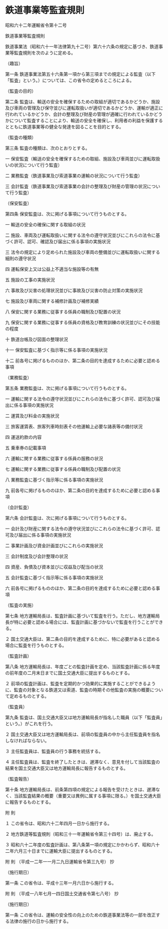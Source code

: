 # 鉄道事業等監査規則

昭和六十二年運輸省令第十二号

鉄道事業等監査規則

鉄道事業法（昭和六十一年法律第九十二号）第六十六条の規定に基づき、鉄道事業等監査規則を次のように定める。

（趣旨）

第一条 鉄道事業法第五十六条第一項から第三項までの規定による監査（以下「監査」という。）については、この省令の定めるところによる。

（監査の目的）

第二条 監査は、輸送の安全を確保するための取組が適切であるかどうか、施設及び車両の管理及び保守並びに運転取扱いが適切であるかどうか、運輸が適正に行われているかどうか、会計の整理及び財産の管理が適確に行われているかどうかについて監査することにより、輸送の安全を確保し、利用者の利益を保護するとともに鉄道事業等の健全な発達を図ることを目的とする。

（監査の種類）

第三条 監査の種類は、次のとおりとする。

一 保安監査（輸送の安全を確保するための取組、施設及び車両並びに運転取扱いの状況について行う監査）

二 業務監査（鉄道事業及び索道事業の運輸の状況について行う監査）

三 会計監査（鉄道事業及び索道事業の会計の整理及び財産の管理の状況について行う監査）

（保安監査）

第四条 保安監査は、次に掲げる事項について行うものとする。

一 輸送の安全の確保に関する取組の状況

二 施設、車両及び運転取扱いに関する法令の遵守状況並びにこれらの法令に基づく許可、認可、確認及び届出に係る事項の実施状況

三 法令の規定により定められた施設及び車両の整備並びに運転取扱いに関する細則の遵守状況

四 運転保安上又は公益上不適当な施設等の有無

五 施設の工事の実施状況

六 事故及び災害の処理状況並びに事故及び災害の防止対策の実施状況

七 施設及び車両に関する補修計画及び補修実績

八 保安に関する業務に従事する係員の職制及び配置の状況

九 保安に関する業務に従事する係員の資格及び教育訓練の状況並びにその技能の程度

十 鉄道台帳及び図面の整理状況

十一 保安監査に基づく指示等に係る事項の実施状況

十二 前各号に掲げるもののほか、第二条の目的を達成するために必要と認める事項

（業務監査）

第五条 業務監査は、次に掲げる事項について行うものとする。

一 運輸に関する法令の遵守状況並びにこれらの法令に基づく許可、認可及び届出に係る事項の実施状況

二 運賃及び料金の実施状況

三 旅客運賃表、旅客列車時刻表その他運輸上必要な諸表等の備付状況

四 運送約款の内容

五 乗車券の記載事項

六 運輸に関する業務に従事する係員の服務の状況

七 運輸に関する業務に従事する係員の職制及び配置の状況

八 業務監査に基づく指示等に係る事項の実施状況

九 前各号に掲げるもののほか、第二条の目的を達成するために必要と認める事項

（会計監査）

第六条 会計監査は、次に掲げる事項について行うものとする。

一 会計及び財産に関する法令の遵守状況並びにこれらの法令に基づく許可、認可及び届出に係る事項の実施状況

二 事業計画及び資金計画並びにこれらの実施状況

三 会計制度及び会計整理の状況

四 資産、負債及び資本並びに収益及び配当の状況

五 会計監査に基づく指示等に係る事項の実施状況

六 前各号に掲げるもののほか、第二条の目的を達成するために必要と認める事項

（監査の実施）

第七条 地方運輸局長は、監査計画に基づいて監査を行う。ただし、地方運輸局長が特に必要と認める場合には、監査計画に基づかないで監査を行うことができる。

２ 国土交通大臣は、第二条の目的を達成するために、特に必要があると認める場合に監査を行うものとする。

（監査計画）

第八条 地方運輸局長は、年度ごとの監査計画を定め、当該監査計画に係る年度の前年度の二月末日までに国土交通大臣に提出するものとする。

２ 前項の監査計画は、監査を定期的かつ効果的に実施することができるように、監査の対象となる鉄道又は索道、監査の時期その他監査の実施の概要について定めるものとする。

（監査員）

第九条 監査は、国土交通大臣又は地方運輸局長が指名した職員（以下「監査員」という。）がこれを行う。

２ 国土交通大臣又は地方運輸局長は、前項の監査員の中から主任監査員を指名しなければならない。

３ 主任監査員は、監査員の行う事務を統括する。

４ 主任監査員は、監査を終了したときは、遅滞なく、意見を付して当該監査の結果を国土交通大臣又は地方運輸局長に報告するものとする。

（監査報告）

第十条 地方運輸局長は、前条第四項の規定による報告を受けたときは、遅滞なく、当該監査結果の概要（重要又は異例に属する事項に限る。）を国土交通大臣に報告するものとする。

附 則

１ この省令は、昭和六十二年四月一日から施行する。

２ 地方鉄道等監査規則（昭和三十一年運輸省令第三十四号）は、廃止する。

３ 昭和六十二年度の監査計画は、第八条第一項の規定にかかわらず、昭和六十二年六月三十日までに運輸大臣に提出するものとする。

附 則 （平成一二年一一月二九日運輸省令第三九号） 抄

（施行期日）

第一条 この省令は、平成十三年一月六日から施行する。

附 則 （平成一八年七月一四日国土交通省令第七八号） 抄

（施行期日）

第一条 この省令は、運輸の安全性の向上のための鉄道事業法等の一部を改正する法律の施行の日から施行する。
